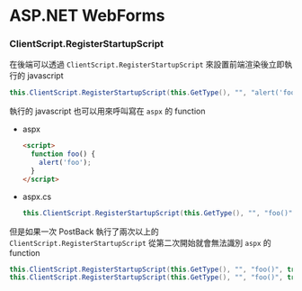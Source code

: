 # ASP.NET WebForms

### ClientScript.RegisterStartupScript

在後端可以透過 `ClientScript.RegisterStartupScript` 來設置前端渲染後立即執行的 javascript
``` cs
this.ClientScript.RegisterStartupScript(this.GetType(), "", "alert('foo')", true);
```

執行的 javascript 也可以用來呼叫寫在 `aspx` 的 function
- aspx
  ``` html
  <script>
    function foo() {
      alert('foo');
    }
  </script>
  ```
- aspx.cs
  ``` cs
  this.ClientScript.RegisterStartupScript(this.GetType(), "", "foo()", true);
  ```
  
但是如果一次 PostBack 執行了兩次以上的 `ClientScript.RegisterStartupScript`
從第二次開始就會無法識別 `aspx` 的 function
``` cs
this.ClientScript.RegisterStartupScript(this.GetType(), "", "foo()", true); // 第一次可呼叫寫在 aspx 的 foo
this.ClientScript.RegisterStartupScript(this.GetType(), "", "foo()", true); // 第一次會在 js 執行階段報錯: 無法識別 foo
```